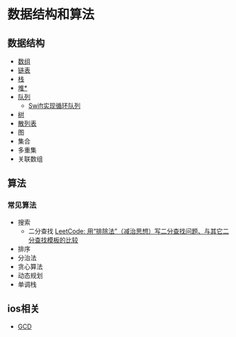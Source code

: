 # 数据结构和算法

## 数据结构
- [数组](Array.md)
- [链表](LinkedList.md)
- [栈](Stack.md)
- [堆*](Heap.md)
- [队列](Queue.md)
	- [Swift实现循环队列](./Queue/CircularQueue.swift)
- [树](Tree.md)
- [散列表](HashTable.md)
- 图
- 集合
- 多重集
- 关联数组

## 算法

### 常见算法
- 搜索
	- 二分查找 [LeetCode: 用“排除法”（减治思想）写二分查找问题、与其它二分查找模板的比较](https://leetcode-cn.com/problems/search-insert-position/solution/te-bie-hao-yong-de-er-fen-cha-fa-fa-mo-ban-python-/)
- 排序
- 分治法
- 贪心算法
- 动态规划
- 单调栈

## ios相关
- [GCD](./iOS/GCD.md)

